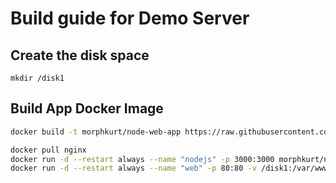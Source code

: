 # Build guide for Demo Server

## Create the disk space

`mkdir /disk1`

## Build App Docker Image

```bash
docker build -t morphkurt/node-web-app https://raw.githubusercontent.com/morphkurt/playlistmanipulator/master/Dockerfile
```

```bash
docker pull nginx
docker run -d --restart always --name "nodejs" -p 3000:3000 morphkurt/node-web-app
docker run -d --restart always --name "web" -p 80:80 -v /disk1:/var/www/public -v /root/work/config/config/nginx.conf:/etc/nginx/nginx.conf --link nodejs:nodejs nginx
```
